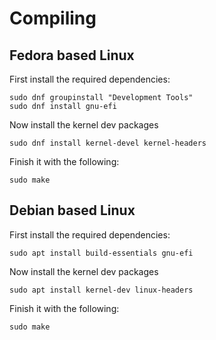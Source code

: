 # Compiling

## Fedora based Linux

First install the required dependencies:

```
sudo dnf groupinstall "Development Tools"
sudo dnf install gnu-efi
```

Now install the kernel dev packages

```
sudo dnf install kernel-devel kernel-headers
```

Finish it with the following:

```
sudo make
```

## Debian based Linux

First install the required dependencies:

```
sudo apt install build-essentials gnu-efi
```

Now install the kernel dev packages

```
sudo apt install kernel-dev linux-headers
```

Finish it with the following:

```
sudo make
```
